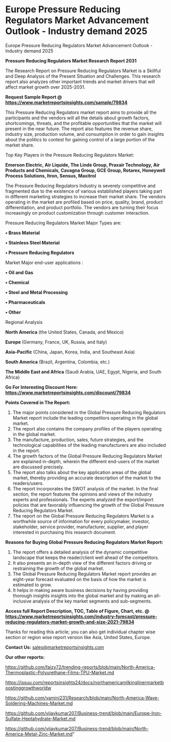 # Europe Pressure Reducing Regulators Market Advancement Outlook - Industry demand 2025
 Europe Pressure Reducing Regulators Market Advancement Outlook - Industry demand 2025

<strong>Pressure Reducing Regulators Market Research Report 2031</strong>

The Research Report on Pressure Reducing Regulators Market is a Skillful and Deep Analysis of the Present Situation and Challenges. This research report also analyzes other important trends and market drivers that will affect market growth over 2025-2031.

<strong>Request Sample Report @ <a href=https://www.marketreportsinsights.com/sample/79834>https://www.marketreportsinsights.com/sample/79834</a></strong>

This Pressure Reducing Regulators market report aims to provide all the participants and the vendors will all the details about growth factors, shortcomings, threats, and the profitable opportunities that the market will present in the near future. The report also features the revenue share, industry size, production volume, and consumption in order to gain insights about the politics to contest for gaining control of a large portion of the market share.

Top Key Players in the Pressure Reducing Regulators Market:

<strong>Emerson Electric, Air Liquide, The Linde Group, Praxair Technology, Air Products and Chemicals, Cavagna Group, GCE Group, Rotarex, Honeywell Process Solutions, Itron, Sensus, Maxitrol</strong>

The Pressure Reducing Regulators Industry is severely competitive and fragmented due to the existence of various established players taking part in different marketing strategies to increase their market share. The vendors operating in the market are profiled based on price, quality, brand, product differentiation, and product portfolio. The vendors are turning their focus increasingly on product customization through customer interaction.

Pressure Reducing Regulators Market Major Types are:

<strong>• Brass Material

• Stainless Steel Material

• Pressure Reducing Regulators</strong>

Market Major end-user applications :

<strong>• Oil and Gas

• Chemical

• Steel and Metal Processing

• Pharmaceuticals

• Other</strong>

Regional Analysis

</u><strong><b>North America</b></strong> (the United States, Canada, and Mexico)

<strong><b>Europe </b></strong>(Germany, France, UK, Russia, and Italy)

<strong><b>Asia-Pacific</b></strong> (China, Japan, Korea, India, and Southeast Asia)

<strong><b>South America</b></strong> (Brazil, Argentina, Colombia, etc.)

<strong><b>The Middle East and Africa</b></strong> (Saudi Arabia, UAE, Egypt, Nigeria, and South Africa)

<strong>Go For Interesting Discount Here: <a href=https://www.marketreportsinsights.com/discount/79834>https://www.marketreportsinsights.com/discount/79834</a></strong>

<strong>Points Covered in The Report:</strong>
<ol>
  <li>The major points considered in the Global Pressure Reducing Regulators Market report include the leading competitors operating in the global market.</li>
  <li>The report also contains the company profiles of the players operating in the global market.</li>
  <li>The manufacture, production, sales, future strategies, and the technological capabilities of the leading manufacturers are also included in the report.</li>
  <li>The growth factors of the Global Pressure Reducing Regulators Market are explained in-depth, wherein the different end-users of the market are discussed precisely.</li>
  <li>The report also talks about the key application areas of the global market, thereby providing an accurate description of the market to the readers/users.</li>
  <li>The report incorporates the SWOT analysis of the market. In the final section, the report features the opinions and views of the industry experts and professionals. The experts analyzed the export/import policies that are favorably influencing the growth of the Global Pressure Reducing Regulators Market.</li>
  <li>The report on the Global Pressure Reducing Regulators Market is a worthwhile source of information for every policymaker, investor, stakeholder, service provider, manufacturer, supplier, and player interested in purchasing this research document.</li>
</ol>
<strong>Reasons for Buying Global Pressure Reducing Regulators Market Report:</strong>

<ol>
  <li>The report offers a detailed analysis of the dynamic competitive landscape that keeps the reader/client well ahead of the competitors.</li>
  <li>It also presents an in-depth view of the different factors driving or restraining the growth of the global market.</li>
  <li>The Global Pressure Reducing Regulators Market report provides an eight-year forecast evaluated on the basis of how the market is estimated to grow.</li>
  <li>It helps in making aware business decisions by having providing thorough insights insights into the global market and by making an all-inclusive analysis of the key market segments and sub-segments.</li>
</ol>
<strong>Access full Report Description, TOC, Table of Figure, Chart, etc. @ <a href=https://www.marketreportsinsights.com/industry-forecast/pressure-reducing-regulators-market-growth-and-size-2021-79834>https://www.marketreportsinsights.com/industry-forecast/pressure-reducing-regulators-market-growth-and-size-2021-79834</a></strong>


Thanks for reading this article; you can also get individual chapter wise section or region wise report version like Asia, United States, Europe.

<strong>Contact Us:</strong>
sales@marketreportsinsights.com

<strong>Our other reports:</strong>

<a href=https://github.com/faizy72/trending-reports/blob/main/North-America-Thermoplastic-Polyurethane-Films-TPU-Market.md>https://github.com/faizy72/trending-reports/blob/main/North-America-Thermoplastic-Polyurethane-Films-TPU-Market.md</a>

<a href=https://issuu.com/reportsinsights24/docs/northamericamilkinglinermarketboostinggrowthworldw>https://issuu.com/reportsinsights24/docs/northamericamilkinglinermarketboostinggrowthworldw</a>

<a href=https://github.com/yamini231/Research/blob/main/North-America-Wave-Soldering-Machines-Market.md>https://github.com/yamini231/Research/blob/main/North-America-Wave-Soldering-Machines-Market.md</a>

<a href=https://github.com/vijaykumar207/Business-trend/blob/main/Europe-Iron-Sulfate-Heptahydrate-Market.md>https://github.com/vijaykumar207/Business-trend/blob/main/Europe-Iron-Sulfate-Heptahydrate-Market.md</a>

<a href=https://github.com/vijaykumar207/Business-trend/blob/main/North-America-Metal-Zinc-Market.md>https://github.com/vijaykumar207/Business-trend/blob/main/North-America-Metal-Zinc-Market.md</a>"
